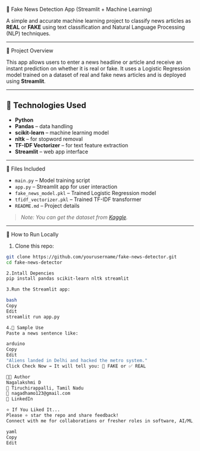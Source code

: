  📰 Fake News Detection App (Streamlit + Machine Learning)

A simple and accurate machine learning project to classify news articles as **REAL** or **FAKE** using text classification and Natural Language Processing (NLP) techniques.

---
 📌 Project Overview

This app allows users to enter a news headline or article and receive an instant prediction on whether it is real or fake. It uses a Logistic Regression model trained on a dataset of real and fake news articles and is deployed using **Streamlit**.

---

## 🧠 Technologies Used

- **Python**
- **Pandas** – data handling
- **scikit-learn** – machine learning model
- **nltk** – for stopword removal
- **TF-IDF Vectorizer** – for text feature extraction
- **Streamlit** – web app interface

---
 📂 Files Included

- `main.py` – Model training script
- `app.py` – Streamlit app for user interaction
- `fake_news_model.pkl` – Trained Logistic Regression model
- `tfidf_vectorizer.pkl` – Trained TF-IDF transformer
- `README.md` – Project details

> *Note: You can get the dataset from [Kaggle](https://www.kaggle.com/datasets/clmentbisaillon/fake-and-real-news-dataset).*

---
 🚀 How to Run Locally

1. Clone this repo:
```bash
git clone https://github.com/yourusername/fake-news-detector.git
cd fake-news-detector

2.Intall Depencies
pip install pandas scikit-learn nltk streamlit

3.Run the Streamlit app:

bash
Copy
Edit
streamlit run app.py

4.🧪 Sample Use
Paste a news sentence like:

arduino
Copy
Edit
"Aliens landed in Delhi and hacked the metro system."
Click Check Now → It will tell you: 🚫 FAKE or ✅ REAL

🧑‍💻 Author
Nagalakshmi D
📍 Tiruchirappalli, Tamil Nadu
📧 nagadhamo123@gmail.com
🔗 LinkedIn

⭐ If You Liked It...
Please ⭐ star the repo and share feedback!
Connect with me for collaborations or fresher roles in software, AI/ML, or web development.

yaml
Copy
Edit
